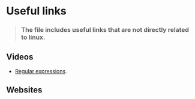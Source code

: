 # Useful links

> ### The file includes useful links that are not directly related to linux.

## Videos

- [Regular expressions](https://youtu.be/rhzKDrUiJVk).

## Websites


